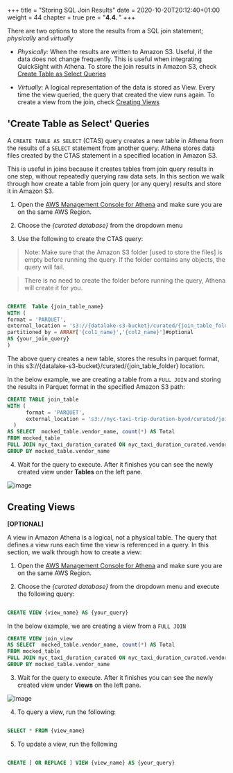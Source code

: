 +++
title = "Storing SQL Join Results"
date = 2020-10-20T20:12:40+01:00
weight = 44
chapter = true
pre = "<b>4.4. </b>"
+++


  

There are two options to store the results from a SQL join statement; *physically* and *virtually*

  

-  *Physically:* When the results are written to Amazon S3. Useful, if the data does not change frequently. This is useful when integrating QuickSight with Athena. To store the join results in Amazon S3, check [Create Table as Select Queries](#create-table-as-select-queries)

-  *Virtually*: A logical representation of the data is stored as View. Every time the view queried, the query that created the view runs again. To create a view from the join, check [Creating Views](#creating-views)

  

## 'Create Table as Select' Queries

A `CREATE TABLE AS SELECT` (CTAS) query creates a new table in Athena from the results of a `SELECT` statement from another query. Athena stores data files created by the CTAS statement in a specified location in Amazon S3.

  

This is useful in joins because it creates tables from join query results in one step, without repeatedly querying raw data sets. In this section we walk through how create a table from join query (or any query) results and store it in Amazon S3.

  

1. Open the [AWS Management Console for Athena](https://console.aws.amazon.com/athena/home) and make sure you are on the same AWS Region.

2. Choose the *{curated database}* from the dropdown menu 

3. Use the following to create the CTAS query:

> Note: Make sure that the Amazon S3 folder [used to store the files] is empty before running the query. If the folder contains any objects, the query will fail.

> There is no need to create the folder before running the query, Athena will create it for you.

```sql

CREATE  Table {join_table_name}
WITH (
format = 'PARQUET',
external_location = 's3://{datalake-s3-bucket}/curated/{join_table_folder}',
partitioned_by = ARRAY['{col1_name}','{col2_name}']#optional
AS {your_join_query}
)
```

The above query creates a new table, stores the results in parquet format, in this s3://{datalake-s3-bucket}/curated/{join_table_folder} location.

In the below example, we are creating a table from a ```FULL JOIN``` and storing the results in Parquet format in the specified Amazon S3 path:

```sql
CREATE TABLE join_table
WITH (
      format = 'PARQUET', 
      external_location = 's3://nyc-taxi-trip-duration-byod/curated/join_table/'
  )
AS SELECT  mocked_table.vendor_name, count(*) AS Total
FROM mocked_table
FULL JOIN nyc_taxi_duration_curated ON nyc_taxi_duration_curated.vendor_id=mocked_table.vendor_id
GROUP BY mocked_table.vendor_name
```

4. Wait for the query to execute. After it finishes you can see the newly created view under **Tables** on the left pane.

  
![image](/athena_img/athena-join-table.png)

  

## Creating Views

**[OPTIONAL]**

  

A view in Amazon Athena is a logical, not a physical table. The query that defines a view runs each time the view is referenced in a query. In this section, we walk through how to create a view:

  

1. Open the [AWS Management Console for Athena](https://console.aws.amazon.com/athena/home) and make sure you are on the same AWS Region.

2. Choose the *{curated database}* from the dropdown menu and execute the following query:

```sql

CREATE VIEW {view_name} AS {your_query}

```

In the below example, we are creating a view from a ```FULL JOIN```

```sql
CREATE VIEW join_view
AS SELECT  mocked_table.vendor_name, count(*) AS Total
FROM mocked_table
FULL JOIN nyc_taxi_duration_curated ON nyc_taxi_duration_curated.vendor_id=mocked_table.vendor_id
GROUP BY mocked_table.vendor_name
```

  

3. Wait for the query to execute. After it finishes you can see the newly created view under **Views** on the left pane.

  

![image](/athena_img/athena_view_create.png)



4. To query a view, run the following:

```sql

SELECT * FROM {view_name}

```

5. To update a view, run the following

```sql

CREATE [ OR REPLACE ] VIEW {view_name} AS {your_query}

```